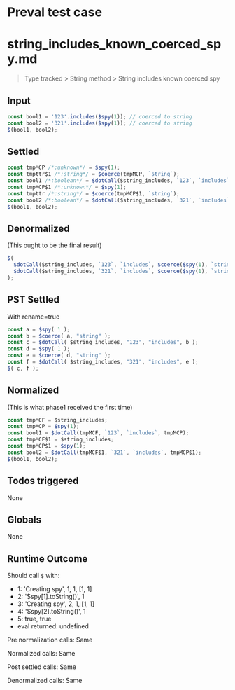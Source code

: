 # Preval test case

# string_includes_known_coerced_spy.md

> Type tracked > String method > String includes known coerced spy

## Input

`````js filename=intro
const bool1 = '123'.includes($spy(1)); // coerced to string
const bool2 = '321'.includes($spy(1)); // coerced to string
$(bool1, bool2);
`````


## Settled


`````js filename=intro
const tmpMCP /*:unknown*/ = $spy(1);
const tmpttr$1 /*:string*/ = $coerce(tmpMCP, `string`);
const bool1 /*:boolean*/ = $dotCall($string_includes, `123`, `includes`, tmpttr$1);
const tmpMCP$1 /*:unknown*/ = $spy(1);
const tmpttr /*:string*/ = $coerce(tmpMCP$1, `string`);
const bool2 /*:boolean*/ = $dotCall($string_includes, `321`, `includes`, tmpttr);
$(bool1, bool2);
`````


## Denormalized
(This ought to be the final result)

`````js filename=intro
$(
  $dotCall($string_includes, `123`, `includes`, $coerce($spy(1), `string`)),
  $dotCall($string_includes, `321`, `includes`, $coerce($spy(1), `string`)),
);
`````


## PST Settled
With rename=true

`````js filename=intro
const a = $spy( 1 );
const b = $coerce( a, "string" );
const c = $dotCall( $string_includes, "123", "includes", b );
const d = $spy( 1 );
const e = $coerce( d, "string" );
const f = $dotCall( $string_includes, "321", "includes", e );
$( c, f );
`````


## Normalized
(This is what phase1 received the first time)

`````js filename=intro
const tmpMCF = $string_includes;
const tmpMCP = $spy(1);
const bool1 = $dotCall(tmpMCF, `123`, `includes`, tmpMCP);
const tmpMCF$1 = $string_includes;
const tmpMCP$1 = $spy(1);
const bool2 = $dotCall(tmpMCF$1, `321`, `includes`, tmpMCP$1);
$(bool1, bool2);
`````


## Todos triggered


None


## Globals


None


## Runtime Outcome


Should call `$` with:
 - 1: 'Creating spy', 1, 1, [1, 1]
 - 2: '$spy[1].toString()', 1
 - 3: 'Creating spy', 2, 1, [1, 1]
 - 4: '$spy[2].toString()', 1
 - 5: true, true
 - eval returned: undefined

Pre normalization calls: Same

Normalized calls: Same

Post settled calls: Same

Denormalized calls: Same
